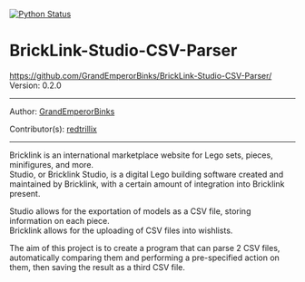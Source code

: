 [![Python Status](https://github.com/GrandEmperorBinks/BrickLink-Studio-CSV-Parser/actions/workflows/python-testing.yml/badge.svg)](https://github.com/GrandEmperorBinks/BrickLink-Studio-CSV-Parser/actions/workflows/python-testing.yml)

# BrickLink-Studio-CSV-Parser  

https://github.com/GrandEmperorBinks/BrickLink-Studio-CSV-Parser/  
Version: 0.2.0
***
Author: [GrandEmperorBinks](https://github.com/GrandEmperorBinks)

Contributor(s): [redtrillix](https://github.com/redtrillix)
***
  
Bricklink is an international marketplace website for Lego sets, pieces, minifigures, and more.  
Studio, or Bricklink Studio, is a digital Lego building software created and maintained by Bricklink, with a certain amount of integration into Bricklink present.  
  
Studio allows for the exportation of models as a CSV file, storing information on each piece.  
Bricklink allows for the uploading of CSV files into wishlists.  
  
The aim of this project is to create a program that can parse 2 CSV files, automatically comparing them and performing a pre-specified action on them, then saving the result as a third CSV file.
